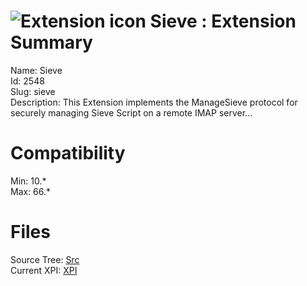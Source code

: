 # ![Extension icon](https://addons.thunderbird.net/static/img/addon-icons/default-64.png) Sieve : Extension Summary

Name: Sieve  
Id: 2548  
Slug: sieve  
Description: This Extension implements the ManageSieve protocol for securely managing Sieve Script on a remote IMAP server...
  

# Compatibility
Min: 10.*  
Max: 66.*  

# Files

Source Tree: [Src](C:/Dev/Thunderbird/ThunderKdB/xall/x60/2548-sieve/src)  
Current XPI: [XPI](C:/Dev/Thunderbird/ThunderKdB/xall/x60/2548-sieve/xpi)  



